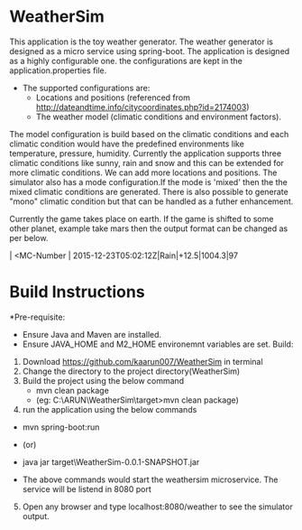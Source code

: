 # WeatherSim

This application is the toy weather generator. 
The  weather generator is designed as a micro service using spring-boot. The application is designed as a highly configurable one. the configurations are kept in the application.properties file. 
- The supported configurations are:
  - Locations and positions (referenced from http://dateandtime.info/citycoordinates.php?id=2174003)
  - The weather model (climatic conditions and environment factors).

The model configuration is build based on the climatic conditions and each climatic condition would have the predefined environments like temperature, pressure, humidity. Currently the application supports three climatic conditions like sunny, rain and snow and this can be extended for more climatic conditions. We can add more locations and positions. 
The simulator also has a mode configuration.If the mode is 'mixed' then the the mixed climatic conditions are generated. There is also possible to generate "mono" climatic condition but that can be handled as a futher enhancement.

Currently the game takes place on earth. If the game is shifted to some other planet, example take mars then the output format can be changed as per below. 

<MC-NAME> | <MC-Number | 2015-12-23T05:02:12Z|Rain|+12.5|1004.3|97

# Build Instructions
*Pre-requisite:
 - Ensure Java and Maven are installed. 
 - Ensure JAVA_HOME and M2_HOME environemnt variables are set.
Build:
1. Download https://github.com/kaarun007/WeatherSim in terminal
2. Change the directory to the project directory(WeatherSim)
3. Build the project using the below command
   - mvn clean package
   - (eg: C:\ARUN\WeatherSim\target>mvn clean package)
4. run the application using the below commands
  - mvn spring-boot:run
  -    (or)
  - java jar target\WeatherSim-0.0.1-SNAPSHOT.jar
   
  - The above commands would start the weathersim microservice. The service will be listend in 8080 port
5. Open any browser and type localhost:8080/weather to see the simulator output.   
    
  
